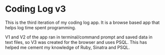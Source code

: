 # Coding Log v3

This is the third iteration of my coding log app. It is a browse based app that helps log time spent programming.

V1 and V2 of the app ran in terminal/command prompt and saved data in text files, so V3 was created for the browser and uses PSQL. This has helped me cement my knowledge of Ruby, Sinatra and PSQL.

